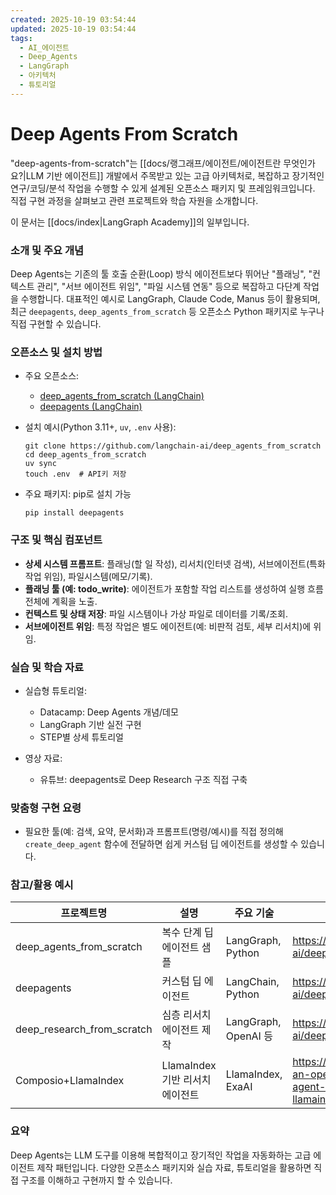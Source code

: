 ```yaml
---
created: 2025-10-19 03:54:44
updated: 2025-10-19 03:54:44
tags:
  - AI_에이전트
  - Deep_Agents
  - LangGraph
  - 아키텍처
  - 튜토리얼
---
```

# Deep Agents From Scratch

"deep-agents-from-scratch"는 [[docs/랭그래프/에이전트/에이전트란 무엇인가요?|LLM 기반 에이전트]] 개발에서 주목받고 있는 고급 아키텍처로, 복잡하고 장기적인 연구/코딩/분석 작업을 수행할 수 있게 설계된 오픈소스 패키지 및 프레임워크입니다. 직접 구현 과정을 살펴보고 관련 프로젝트와 학습 자원을 소개합니다.

이 문서는 [[docs/index|LangGraph Academy]]의 일부입니다.

### 소개 및 주요 개념

Deep Agents는 기존의 툴 호출 순환(Loop) 방식 에이전트보다 뛰어난 "플래닝", "컨텍스트 관리", "서브 에이전트 위임", "파일 시스템 연동" 등으로 복잡하고 다단계 작업을 수행합니다. 대표적인 예시로 LangGraph, Claude Code, Manus 등이 활용되며, 최근 `deepagents`, `deep_agents_from_scratch` 등 오픈소스 Python 패키지로 누구나 직접 구현할 수 있습니다.

### 오픈소스 및 설치 방법

- 주요 오픈소스:
  - [deep_agents_from_scratch (LangChain)](https://github.com/langchain-ai/deep_research_from_scratch)
  - [deepagents (LangChain)](https://github.com/langchain-ai/deepagents)

- 설치 예시(Python 3.11+, `uv`, `.env` 사용):

  ```
  git clone https://github.com/langchain-ai/deep_agents_from_scratch
  cd deep_agents_from_scratch
  uv sync
  touch .env  # API키 저장
  ```

- 주요 패키지: pip로 설치 가능

  ```
  pip install deepagents
  ```

### 구조 및 핵심 컴포넌트

- **상세 시스템 프롬프트**: 플래닝(할 일 작성), 리서치(인터넷 검색), 서브에이전트(특화 작업 위임), 파일시스템(메모/기록).
- **플래닝 툴 (예: todo_write)**: 에이전트가 포함할 작업 리스트를 생성하여 실행 흐름 전체에 계획을 노출.
- **컨텍스트 및 상태 저장**: 파일 시스템이나 가상 파일로 데이터를 기록/조회.
- **서브에이전트 위임**: 특정 작업은 별도 에이전트(예: 비판적 검토, 세부 리서치)에 위임.

### 실습 및 학습 자료

- 실습형 튜토리얼:
  - Datacamp: Deep Agents 개념/데모
  - LangGraph 기반 실전 구현
  - STEP별 상세 튜토리얼

- 영상 자료:
  - 유튜브: deepagents로 Deep Research 구조 직접 구축

### 맞춤형 구현 요령

- 필요한 툴(예: 검색, 요약, 문서화)과 프롬프트(명령/예시)를 직접 정의해 `create_deep_agent` 함수에 전달하면 쉽게 커스텀 딥 에이전트를 생성할 수 있습니다.

### 참고/활용 예시

| 프로젝트명                   | 설명                       | 주요 기술     | 링크                   |
|-----------------------------|----------------------------|--------------|------------------------|
| deep_agents_from_scratch    | 복수 단계 딥 에이전트 샘플 | LangGraph, Python | <https://github.com/langchain-ai/deep-agents-from-scratch> |
| deepagents                  | 커스텀 딥 에이전트          | LangChain, Python | <https://github.com/langchain-ai/deepagents> |
| deep_research_from_scratch  | 심층 리서치 에이전트 제작   | LangGraph, OpenAI 등 | <https://github.com/langchain-ai/deep_research_from_scratch> |
| Composio+LlamaIndex         | LlamaIndex 기반 리서치 에이전트 | LlamaIndex, ExaAI | <https://dev.to/composiodev/building-an-open-source-deep-research-agent-from-scratch-using-llamaindex-composio-exaai-4j9b> |

### 요약

Deep Agents는 LLM 도구를 이용해 복합적이고 장기적인 작업을 자동화하는 고급 에이전트 제작 패턴입니다. 다양한 오픈소스 패키지와 실습 자료, 튜토리얼을 활용하면 직접 구조를 이해하고 구현까지 할 수 있습니다.

